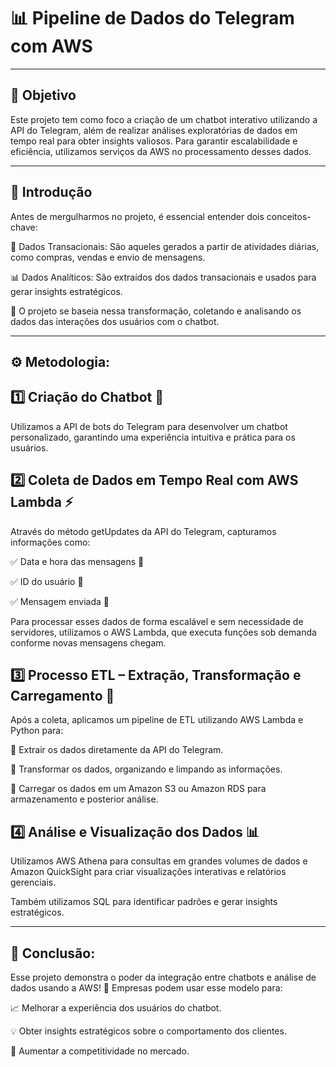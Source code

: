 # 📊 Pipeline de Dados do Telegram com AWS

---

## 🎯 Objetivo
Este projeto tem como foco a criação de um chatbot interativo utilizando a API do Telegram, além de realizar análises exploratórias de dados em tempo real para obter insights valiosos. Para garantir escalabilidade e eficiência, utilizamos serviços da AWS no processamento desses dados.

---
## 📝 Introdução
Antes de mergulharmos no projeto, é essencial entender dois conceitos-chave:

📌 Dados Transacionais: São aqueles gerados a partir de atividades diárias, como compras, vendas e envio de mensagens.

📊 Dados Analíticos: São extraídos dos dados transacionais e usados para gerar insights estratégicos.

📂 O projeto se baseia nessa transformação, coletando e analisando os dados das interações dos usuários com o chatbot.

--- 

## ⚙️ Metodologia:

## 1️⃣ Criação do Chatbot 🤖
Utilizamos a API de bots do Telegram para desenvolver um chatbot personalizado, garantindo uma experiência intuitiva e prática para os usuários.

## 2️⃣ Coleta de Dados em Tempo Real com AWS Lambda ⚡
Através do método getUpdates da API do Telegram, capturamos informações como:

✅ Data e hora das mensagens 📆

✅ ID do usuário 👤

✅ Mensagem enviada 💬


Para processar esses dados de forma escalável e sem necessidade de servidores, utilizamos o AWS Lambda, que executa funções sob demanda conforme novas mensagens chegam.

## 3️⃣ Processo ETL – Extração, Transformação e Carregamento 🔄
Após a coleta, aplicamos um pipeline de ETL utilizando AWS Lambda e Python para:

📌 Extrair os dados diretamente da API do Telegram.

📌 Transformar os dados, organizando e limpando as informações.

📌 Carregar os dados em um Amazon S3 ou Amazon RDS para armazenamento e posterior análise.

## 4️⃣ Análise e Visualização dos Dados 📊
Utilizamos AWS Athena para consultas em grandes volumes de dados e Amazon QuickSight para criar visualizações interativas e relatórios gerenciais. 

Também utilizamos SQL para identificar padrões e gerar insights estratégicos.

---

## 🏁 Conclusão:
Esse projeto demonstra o poder da integração entre chatbots e análise de dados usando a AWS! 🚀 Empresas podem usar esse modelo para:

📈 Melhorar a experiência dos usuários do chatbot.

💡 Obter insights estratégicos sobre o comportamento dos clientes.

🎯 Aumentar a competitividade no mercado.
